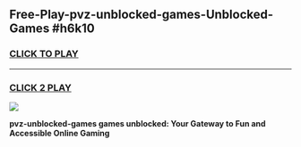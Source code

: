 
## Free-Play-pvz-unblocked-games-Unblocked-Games #h6k10
<h3>
<a href="https://news.freeplayer.one?title=pvz-unblocked-games&ref=8M">CLICK TO PLAY</a></h3>
<hr>

<h3>
<a href="https://news.freeplayer.one?title=pvz-unblocked-games&ref=8M">CLICK 2 PLAY</a>
  
</h3>

<a href="https://news.freeplayer.one?title=pvz-unblocked-games&ref=8M"><img src="https://clearcache.store/games.png"></a>


**pvz-unblocked-games games unblocked: Your Gateway to Fun and Accessible Online Gaming**
